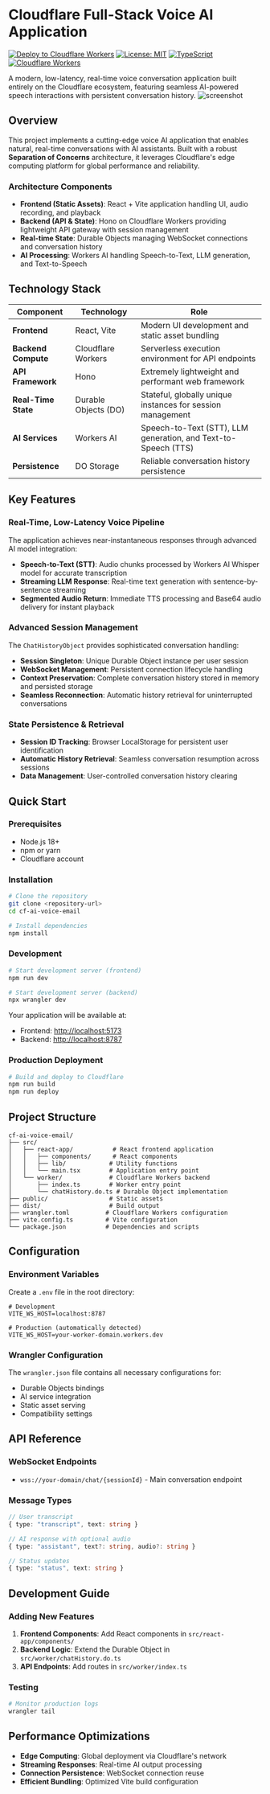 # Cloudflare Full-Stack Voice AI Application

[![Deploy to Cloudflare Workers](https://deploy.workers.cloudflare.com/button)](https://deploy.workers.cloudflare.com/)
[![License: MIT](https://img.shields.io/badge/License-MIT-yellow.svg)](https://opensource.org/licenses/MIT)
[![TypeScript](https://img.shields.io/badge/TypeScript-007ACC?logo=typescript&logoColor=white)](https://www.typescriptlang.org/)
[![Cloudflare Workers](https://img.shields.io/badge/Cloudflare-Workers-F38020?logo=cloudflare&logoColor=white)](https://workers.cloudflare.com/)

A modern, low-latency, real-time voice conversation application built entirely on the Cloudflare ecosystem, featuring seamless AI-powered speech interactions with persistent conversation history.
![screenshot](./public/pic.png)

## Overview

This project implements a cutting-edge voice AI application that enables natural, real-time conversations with AI assistants. Built with a robust **Separation of Concerns** architecture, it leverages Cloudflare's edge computing platform for global performance and reliability.

### Architecture Components

- **Frontend (Static Assets)**: React + Vite application handling UI, audio recording, and playback
- **Backend (API & State)**: Hono on Cloudflare Workers providing lightweight API gateway with session management
- **Real-time State**: Durable Objects managing WebSocket connections and conversation history
- **AI Processing**: Workers AI handling Speech-to-Text, LLM generation, and Text-to-Speech

## Technology Stack

| Component | Technology | Role |
|-----------|------------|------|
| **Frontend** | React, Vite | Modern UI development and static asset bundling |
| **Backend Compute** | Cloudflare Workers | Serverless execution environment for API endpoints |
| **API Framework** | Hono | Extremely lightweight and performant web framework |
| **Real-Time State** | Durable Objects (DO) | Stateful, globally unique instances for session management |
| **AI Services** | Workers AI | Speech-to-Text (STT), LLM generation, and Text-to-Speech (TTS) |
| **Persistence** | DO Storage | Reliable conversation history persistence |

## Key Features

### Real-Time, Low-Latency Voice Pipeline

The application achieves near-instantaneous responses through advanced AI model integration:

- **Speech-to-Text (STT)**: Audio chunks processed by Workers AI Whisper model for accurate transcription
- **Streaming LLM Response**: Real-time text generation with sentence-by-sentence streaming
- **Segmented Audio Return**: Immediate TTS processing and Base64 audio delivery for instant playback

### Advanced Session Management

The `ChatHistoryObject` provides sophisticated conversation handling:

- **Session Singleton**: Unique Durable Object instance per user session
- **WebSocket Management**: Persistent connection lifecycle handling
- **Context Preservation**: Complete conversation history stored in memory and persisted storage
- **Seamless Reconnection**: Automatic history retrieval for uninterrupted conversations

### State Persistence & Retrieval

- **Session ID Tracking**: Browser LocalStorage for persistent user identification
- **Automatic History Retrieval**: Seamless conversation resumption across sessions  
- **Data Management**: User-controlled conversation history clearing

## Quick Start

### Prerequisites

- Node.js 18+ 
- npm or yarn
- Cloudflare account

### Installation

```bash
# Clone the repository
git clone <repository-url>
cd cf-ai-voice-email

# Install dependencies
npm install
```

### Development

```bash
# Start development server (frontend)
npm run dev

# Start development server (backend)
npx wrangler dev
```

Your application will be available at:
- Frontend: [http://localhost:5173](http://localhost:5173)
- Backend: [http://localhost:8787](http://localhost:8787)

### Production Deployment

```bash
# Build and deploy to Cloudflare
npm run build
npm run deploy
```

## Project Structure

```
cf-ai-voice-email/
├── src/
│   ├── react-app/           # React frontend application
│   │   ├── components/      # React components
│   │   ├── lib/            # Utility functions
│   │   └── main.tsx        # Application entry point
│   └── worker/             # Cloudflare Workers backend
│       ├── index.ts        # Worker entry point
│       └── chatHistory.do.ts # Durable Object implementation
├── public/                 # Static assets
├── dist/                   # Build output
├── wrangler.toml          # Cloudflare Workers configuration
├── vite.config.ts         # Vite configuration
└── package.json           # Dependencies and scripts
```

## Configuration

### Environment Variables

Create a `.env` file in the root directory:

```env
# Development
VITE_WS_HOST=localhost:8787

# Production (automatically detected)
VITE_WS_HOST=your-worker-domain.workers.dev
```

### Wrangler Configuration

The `wrangler.json` file contains all necessary configurations for:
- Durable Objects bindings
- AI service integration
- Static asset serving
- Compatibility settings

## API Reference

### WebSocket Endpoints

- `wss://your-domain/chat/{sessionId}` - Main conversation endpoint

### Message Types

```typescript
// User transcript
{ type: "transcript", text: string }

// AI response with optional audio
{ type: "assistant", text?: string, audio?: string }

// Status updates
{ type: "status", text: string }
```

## Development Guide

### Adding New Features

1. **Frontend Components**: Add React components in `src/react-app/components/`
2. **Backend Logic**: Extend the Durable Object in `src/worker/chatHistory.do.ts`
3. **API Endpoints**: Add routes in `src/worker/index.ts`

### Testing

```bash
# Monitor production logs
wrangler tail
```

## Performance Optimizations

- **Edge Computing**: Global deployment via Cloudflare's network
- **Streaming Responses**: Real-time AI output processing
- **Connection Persistence**: WebSocket connection reuse
- **Efficient Bundling**: Optimized Vite build configuration
